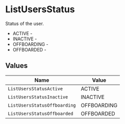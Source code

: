 # ListUsersStatus

Status of the user.
* ACTIVE - 
* INACTIVE - 
* OFFBOARDING - 
* OFFBOARDED - 


## Values

| Name                         | Value                        |
| ---------------------------- | ---------------------------- |
| `ListUsersStatusActive`      | ACTIVE                       |
| `ListUsersStatusInactive`    | INACTIVE                     |
| `ListUsersStatusOffboarding` | OFFBOARDING                  |
| `ListUsersStatusOffboarded`  | OFFBOARDED                   |